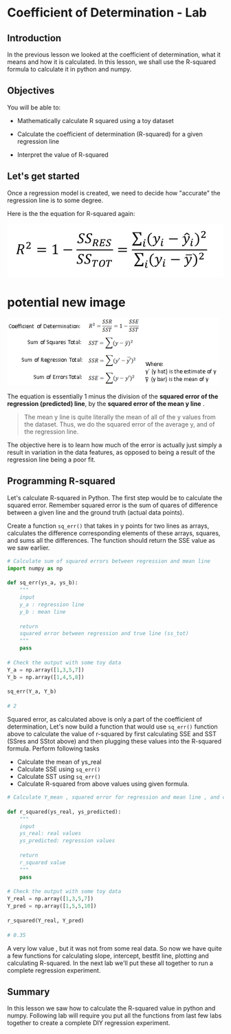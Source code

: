 
# Coefficient of Determination - Lab

## Introduction
In the previous lesson we looked at the coefficient of determination, what it means and how it is calculated. In this lesson, we shall use the R-squared formula to calculate it in python and numpy. 

## Objectives

You will be able to:

* Mathematically calculate R squared using a toy dataset

* Calculate the coefficient of determination (R-squared) for a given regression line

* Interpret the value of R-squared


## Let's get started

Once a regression model is created, we need to decide how "accurate" the regression line is to some degree. 


Here is the the equation for R-squared again: 

![](rs1.png)

# potential new image
![](r2.png)

The equation is essentially 1 minus the division of the **squared error of the regression (predicted) line**, by the **squared error of the mean y line**
. 
>The mean y line is quite literally the mean of all of the y values from the dataset. Thus, we do the squared error of the average y, and of the regression line. 

The objective here is to learn how much of the error is actually just simply a result in variation in the data features, as opposed to being a result of the regression line being a poor fit.

## Programming R-squared

Let's calculate R-squared in Python. The first step would be to calculate the squared error. Remember squared error is the sum of quares of difference between a given line and the ground truth (actual data points).

Create a function `sq_err()` that takes in y points for two lines as arrays, calculates the difference corresponding elements of these arrays, squares, and sums all the differences. The function should return the SSE value as we saw earlier.


```python
# Calculate sum of squared errors between regression and mean line 
import numpy as np

def sq_err(ys_a, ys_b):
    """
    input
    y_a : regression line
    y_b : mean line
    
    return
    squared error between regression and true line (ss_tot)
    """
    pass

# Check the output with some toy data
Y_a = np.array([1,3,5,7])
Y_b = np.array([1,4,5,8])

sq_err(Y_a, Y_b)

# 2
```

Squared error, as calculated above is only a part of the coefficient of determination, Let's now build a function that would use `sq_err()` function above to calculate the value of r-squared by first calculating SSE and SST (SSres and SStot above) and then plugging these values into the R-squared formula. Perform following tasks
* Calculate the mean of ys_real
* Calculate SSE using `sq_err()`
* Calculate SST using `sq_err()`
* Calculate R-squared from above values using given formula. 



```python
# Calculate Y_mean , squared error for regression and mean line , and calculate r-squared

def r_squared(ys_real, ys_predicted):
    """
    input
    ys_real: real values
    ys_predicted: regression values
    
    return
    r_squared value
    """
    pass

# Check the output with some toy data
Y_real = np.array([1,3,5,7])
Y_pred = np.array([1,5,5,10])

r_squared(Y_real, Y_pred)

# 0.35
```

A very low value , but it was not from some real data. So now we have quite a few functions for calculating slope, intercept, bestfit line, plotting and calculating R-squared. In the next lab we'll put these all together to run a complete regression experiment.

## Summary
In this lesson we saw how to calculate the R-squared value in python and numpy. Following lab will require you put all the functions from last few labs together to create a complete DIY regression experiment. 
